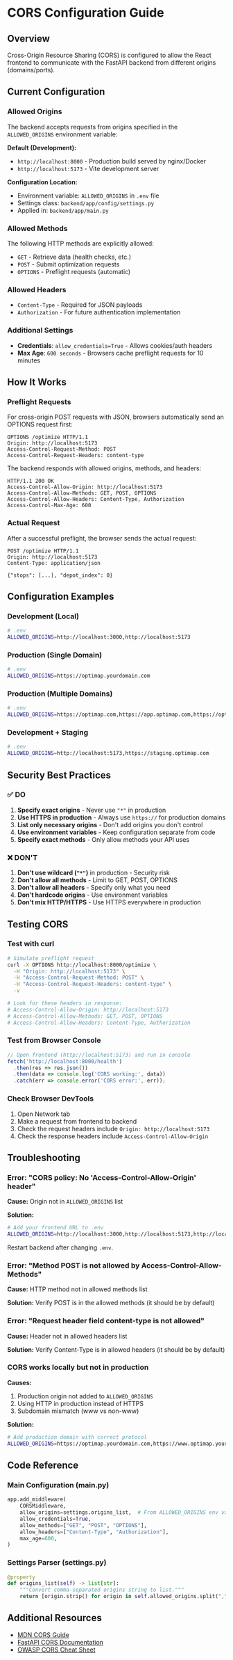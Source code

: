 # CORS Configuration Guide

## Overview

Cross-Origin Resource Sharing (CORS) is configured to allow the React frontend to communicate with the FastAPI backend from different origins (domains/ports).

## Current Configuration

### Allowed Origins

The backend accepts requests from origins specified in the `ALLOWED_ORIGINS` environment variable:

**Default (Development):**
- `http://localhost:8000` - Production build served by nginx/Docker 
- `http://localhost:5173` - Vite development server

**Configuration Location:**
- Environment variable: `ALLOWED_ORIGINS` in `.env` file
- Settings class: `backend/app/config/settings.py`
- Applied in: `backend/app/main.py`

### Allowed Methods

The following HTTP methods are explicitly allowed:
- `GET` - Retrieve data (health checks, etc.)
- `POST` - Submit optimization requests
- `OPTIONS` - Preflight requests (automatic)

### Allowed Headers

- `Content-Type` - Required for JSON payloads
- `Authorization` - For future authentication implementation

### Additional Settings

- **Credentials**: `allow_credentials=True` - Allows cookies/auth headers
- **Max Age**: `600 seconds` - Browsers cache preflight requests for 10 minutes

## How It Works

### Preflight Requests

For cross-origin POST requests with JSON, browsers automatically send an OPTIONS request first:

```
OPTIONS /optimize HTTP/1.1
Origin: http://localhost:5173
Access-Control-Request-Method: POST
Access-Control-Request-Headers: content-type
```

The backend responds with allowed origins, methods, and headers:

```
HTTP/1.1 200 OK
Access-Control-Allow-Origin: http://localhost:5173
Access-Control-Allow-Methods: GET, POST, OPTIONS
Access-Control-Allow-Headers: Content-Type, Authorization
Access-Control-Max-Age: 600
```

### Actual Request

After a successful preflight, the browser sends the actual request:

```
POST /optimize HTTP/1.1
Origin: http://localhost:5173
Content-Type: application/json

{"stops": [...], "depot_index": 0}
```

## Configuration Examples

### Development (Local)

```bash
# .env
ALLOWED_ORIGINS=http://localhost:3000,http://localhost:5173
```

### Production (Single Domain)

```bash
# .env
ALLOWED_ORIGINS=https://optimap.yourdomain.com
```

### Production (Multiple Domains)

```bash
# .env
ALLOWED_ORIGINS=https://optimap.com,https://app.optimap.com,https://optimap.yourdomain.com
```

### Development + Staging

```bash
# .env
ALLOWED_ORIGINS=http://localhost:5173,https://staging.optimap.com
```

## Security Best Practices

### ✅ DO

1. **Specify exact origins** - Never use `"*"` in production
2. **Use HTTPS in production** - Always use `https://` for production domains
3. **List only necessary origins** - Don't add origins you don't control
4. **Use environment variables** - Keep configuration separate from code
5. **Specify exact methods** - Only allow methods your API uses

### ❌ DON'T

1. **Don't use wildcard (`"*"`)** in production - Security risk
2. **Don't allow all methods** - Limit to GET, POST, OPTIONS
3. **Don't allow all headers** - Specify only what you need
4. **Don't hardcode origins** - Use environment variables
5. **Don't mix HTTP/HTTPS** - Use HTTPS everywhere in production

## Testing CORS

### Test with curl

```bash
# Simulate preflight request
curl -X OPTIONS http://localhost:8000/optimize \
  -H "Origin: http://localhost:5173" \
  -H "Access-Control-Request-Method: POST" \
  -H "Access-Control-Request-Headers: content-type" \
  -v

# Look for these headers in response:
# Access-Control-Allow-Origin: http://localhost:5173
# Access-Control-Allow-Methods: GET, POST, OPTIONS
# Access-Control-Allow-Headers: Content-Type, Authorization
```

### Test from Browser Console

```javascript
// Open frontend (http://localhost:5173) and run in console
fetch('http://localhost:8000/health')
  .then(res => res.json())
  .then(data => console.log('CORS working:', data))
  .catch(err => console.error('CORS error:', err));
```

### Check Browser DevTools

1. Open Network tab
2. Make a request from frontend to backend
3. Check the request headers include `Origin: http://localhost:5173`
4. Check the response headers include `Access-Control-Allow-Origin`

## Troubleshooting

### Error: "CORS policy: No 'Access-Control-Allow-Origin' header"

**Cause:** Origin not in `ALLOWED_ORIGINS` list

**Solution:**
```bash
# Add your frontend URL to .env
ALLOWED_ORIGINS=http://localhost:3000,http://localhost:5173,http://localhost:YOUR_PORT
```

Restart backend after changing `.env`.

### Error: "Method POST is not allowed by Access-Control-Allow-Methods"

**Cause:** HTTP method not in allowed methods list

**Solution:** Verify POST is in the allowed methods (it should be by default)

### Error: "Request header field content-type is not allowed"

**Cause:** Header not in allowed headers list

**Solution:** Verify Content-Type is in allowed headers (it should be by default)

### CORS works locally but not in production

**Causes:**
1. Production origin not added to `ALLOWED_ORIGINS`
2. Using HTTP in production instead of HTTPS
3. Subdomain mismatch (www vs non-www)

**Solution:**
```bash
# Add production domain with correct protocol
ALLOWED_ORIGINS=https://optimap.yourdomain.com,https://www.optimap.yourdomain.com
```

## Code Reference

### Main Configuration (main.py)

```python
app.add_middleware(
    CORSMiddleware,
    allow_origins=settings.origins_list,  # From ALLOWED_ORIGINS env var
    allow_credentials=True,
    allow_methods=["GET", "POST", "OPTIONS"],
    allow_headers=["Content-Type", "Authorization"],
    max_age=600,
)
```

### Settings Parser (settings.py)

```python
@property
def origins_list(self) -> list[str]:
    """Convert comma-separated origins string to list."""
    return [origin.strip() for origin in self.allowed_origins.split(",")]
```

## Additional Resources

- [MDN CORS Guide](https://developer.mozilla.org/en-US/docs/Web/HTTP/CORS)
- [FastAPI CORS Documentation](https://fastapi.tiangolo.com/tutorial/cors/)
- [OWASP CORS Cheat Sheet](https://cheatsheetseries.owasp.org/cheatsheets/Cross-Site_Request_Forgery_Prevention_Cheat_Sheet.html)
